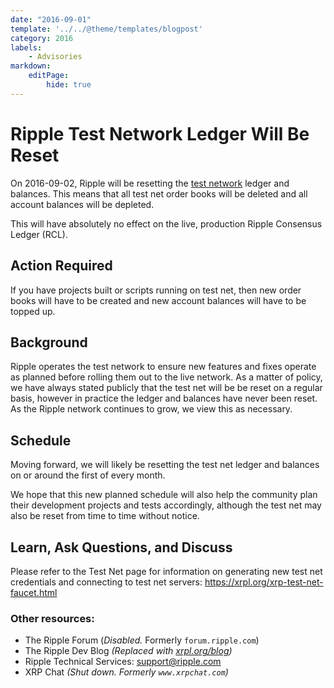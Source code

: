 ```yaml
---
date: "2016-09-01"
template: '../../@theme/templates/blogpost'
category: 2016
labels:
    - Advisories
markdown:
    editPage:
        hide: true
---
```

# Ripple Test Network Ledger Will Be Reset

On 2016-09-02, Ripple will be resetting the [test network](https://xrpl.org/xrp-test-net-faucet.html) ledger and balances. This means that all test net order books will be deleted and all account balances will be depleted.

This will have absolutely no effect on the live, production Ripple Consensus Ledger (RCL).

## Action Required

If you have projects built or scripts running on test net, then new order books will have to be created and new account balances will have to be topped up.

## Background

Ripple operates the test network to ensure new features and fixes operate as planned before rolling them out to the live network. As a matter of policy, we have always stated publicly that the test net will be be reset on a regular basis, however in practice the ledger and balances have never been reset. As the Ripple network continues to grow, we view this as necessary.

## Schedule

Moving forward, we will likely be resetting the test net ledger and balances on or around the first of every month.

We hope that this new planned schedule will also help the community plan their development projects and tests accordingly, although the test net may also be reset from time to time without notice.

## Learn, Ask Questions, and Discuss

Please refer to the Test Net page for information on generating new test net credentials and connecting to test net servers: <https://xrpl.org/xrp-test-net-faucet.html>

### Other resources:

* The Ripple Forum (_Disabled._ Formerly `forum.ripple.com`)
* The Ripple Dev Blog _(Replaced with [xrpl.org/blog](https://xrpl.org/blog/))_
* Ripple Technical Services: <support@ripple.com>
* XRP Chat _(Shut down. Formerly `www.xrpchat.com`)_
